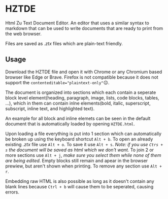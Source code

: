 # HZTDE

Html Zu Text Document Editor. An editor that uses a similar syntax to markdown that can be used to write documents that are ready to print from the web browser.

Files are saved as *.ztx* files which are plain-text friendly.

## Usage

Download the HZTDE file and open it with Chrome or any Chromium based browser like Edge or Brave. Firefox is not compatible because it does not support the `contenteditable="plaintext-only"`😔.

The document is organized into sections which each contain a seperate block level element(heading, paragraph, image, lists, code blocks, tables, ...), which in them can contain inlne elements(bold, italic, superscript, subscript, inline text, and highlighted text).

An example for all block and inline elemets can be seen in the default document that is automatically loaded by opening `HZTDE.html`.

Upon loading a file everything is put into 1 section which can automatically be broken up using the keyboard shortcut `Alt + b`. To open an already existing *.ztx* file use `Alt + o`. To save it use `Alt + s`. *Note: if you use `Ctrs + s` the document will be saved as html which we don't want.* To join 2 or more sections use `Alt + j`, *make sure you select them while none of them are being edited*. Empty blocks still remain and apear in the browser prewiew, but aren't shown when printing. To remove any section use `Alt + r`.

Embedding raw HTML is also possible as long as it doesn't contain any blank lines because `Ctrl + b` will cause them to be seperated, causing errors.
